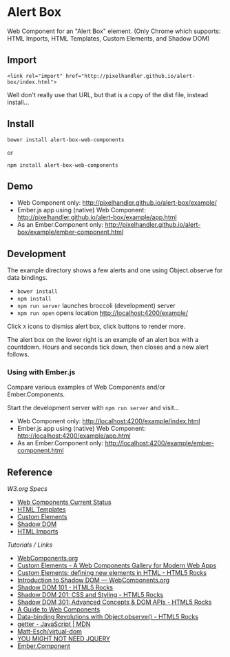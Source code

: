 # Alert Box

Web Component for an "Alert Box" element. (Only Chrome which supports: 
HTML Imports, HTML Templates, Custom Elements, and Shadow DOM)


## Import

    <link rel="import" href="http://pixelhandler.github.io/alert-box/index.html">

Well don't really use that URL, but that is a copy of the dist file, instead install...


## Install

	bower install alert-box-web-components

or

	npm install alert-box-web-components


## Demo

* Web Component only: <http://pixelhandler.github.io/alert-box/example/>
* Ember.js app using (native) Web Component: <http://pixelhandler.github.io/alert-box/example/app.html>
* As an Ember.Component only: <http://pixelhandler.github.io/alert-box/example/ember-component.html>


## Development

The example directory shows a few alerts and one using Object.observe
for data bindings.

* `bower install`
* `npm install`
* `npm run server` launches broccoli (development) server
* `npm run open` opens location <http://localhost:4200/example/>

Click `X` icons to dismiss alert box, click buttons to render more.

The alert box on the lower right is an example of an alert box with
a countdown. Hours and seconds tick down, then closes and a new alert
follows.


### Using with Ember.js

Compare various examples of Web Components and/or Ember.Components.

Start the development server with `npm run server` and visit...

* Web Component only: <http://localhost:4200/example/index.html>
* Ember.js app using (native) Web Component: <http://localhost:4200/example/app.html>
* As an Ember.Component only: <http://localhost:4200/example/ember-component.html>


## Reference

*W3.org Specs*

* [Web Components Current Status](http://www.w3.org/standards/techs/components#w3c_all)
* [HTML Templates](http://www.w3.org/TR/html-templates/)
* [Custom Elements](http://www.w3.org/TR/custom-elements/)
* [Shadow DOM](http://www.w3.org/TR/shadow-dom/)
* [HTML Imports](http://www.w3.org/TR/html-imports/)

*Tutorials / Links*

* [WebComponents.org](http://webcomponents.org)
* [Custom Elements - A Web Components Gallery for Modern Web Apps](http://customelements.io)
* [Custom Elements: defining new elements in HTML - HTML5 Rocks](http://www.html5rocks.com/en/tutorials/webcomponents/customelements/)
* [Introduction to Shadow DOM — WebComponents.org](http://webcomponents.org/articles/introduction-to-shadow-dom/)
* [Shadow DOM 101 - HTML5 Rocks](http://www.html5rocks.com/en/tutorials/webcomponents/shadowdom/)
* [Shadow DOM 201: CSS and Styling - HTML5 Rocks](http://www.html5rocks.com/en/tutorials/webcomponents/shadowdom-201/)
* [Shadow DOM 301: Advanced Concepts & DOM APIs - HTML5 Rocks](http://www.html5rocks.com/en/tutorials/webcomponents/shadowdom-301/)
* [A Guide to Web Components](http://css-tricks.com/modular-future-web-components/)
* [Data-binding Revolutions with Object.observe() - HTML5 Rocks](http://www.html5rocks.com/en/tutorials/es7/observe/)
* [getter - JavaScript | MDN](https://developer.mozilla.org/en-US/docs/Web/JavaScript/Reference/Functions/get)
* [Matt-Esch/virtual-dom](https://github.com/Matt-Esch/virtual-dom)
* [YOU MIGHT NOT NEED JQUERY](http://youmightnotneedjquery.com/)
* [Ember.Component](http://emberjs.com/api/classes/Ember.Component.html)
